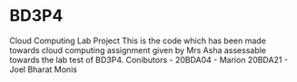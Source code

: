 # BD3P4
Cloud Computing Lab Project
This is the code which has been made towards cloud computing assignment given by Mrs Asha assessable towards the lab test of BD3P4.
Conibutors - 20BDA04 - Marion
             20BDA21 - Joel Bharat Monis
               
